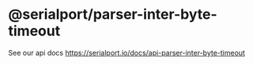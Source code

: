# @serialport/parser-inter-byte-timeout

See our api docs https://serialport.io/docs/api-parser-inter-byte-timeout
